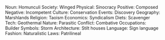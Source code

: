 Noun: Homunculi
Society: Winged
Physical: Sinocracy
Positive: Composed
Negative: Incompetent
Culture: Conservation
Events: Discovery
Geography: Marshlands
Religion: Taoism
Economics: Syndicalism
Diets: Scavenger
Tech: Geothermal
Nature: Parasitic
Conflict: Combative
Occupations: Builder
Symbols: Storm
Architecture: Stilt houses
Language: Sign language
Fashion: Naturalistic
Laws: Patrilineal
